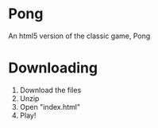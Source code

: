 # Pong
An html5 version of the classic game, Pong

# Downloading
1. Download the files
2. Unzip
3. Open "index.html"
4. Play!
